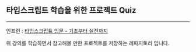 ## 타입스크립트 학습을 위한 프로젝트 Quiz
---

인프런 : [타입스크립트 입문 - 기초부터 실전까지](https://www.inflearn.com/course/%ED%83%80%EC%9E%85%EC%8A%A4%ED%81%AC%EB%A6%BD%ED%8A%B8-%EC%9E%85%EB%AC%B8/dashboard)

위 강의를 학습하면서 참고해볼 만한 프로젝트를 저장하는 레파지토리 입니다. 

